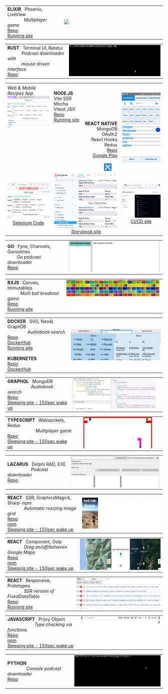 
[esg_g]: https://github.com/steenhansen/elixir-liveview-snake#s
[esg_w]: https://evening-eyrie-25210-f2edb2eac607.herokuapp.com/Projects-Game/Players-Name


<table>
 <tr>
       <td width="180">
        <b>ELIXIR</b> &nbsp; Phoenix, LiveView <br>&nbsp;&nbsp;&nbsp;&nbsp;&nbsp;&nbsp;&nbsp;&nbsp;&nbsp;&nbsp;&nbsp;&nbsp;&nbsp;&nbsp;<i>Multiplayer game</i><br>  
        <a href="https://github.com/steenhansen/elixir-liveview-snake#s">Repo</a><br>
        <a href="https://evening-eyrie-25210-f2edb2eac607.herokuapp.com/Projects-Game/Players-Name">Running site</a>
        </td>
        <td width="400">
         <a href="https://evening-eyrie-25210-f2edb2eac607.herokuapp.com/images/tall-elixir.webp" title="Full size video">
                <img src="./i/short-elixir.webp" height="100">
            </a>      
        </td>
    </tr>
</table>



[rpd_g]: https://github.com/steenhansen/rust-podcast-downloader#s

| | |
|-|-|
| **RUST** &nbsp; Terminal UI, Ratatui    <br>&nbsp;&nbsp;&nbsp;&nbsp;&nbsp;&nbsp;&nbsp;&nbsp;&nbsp;&nbsp;&nbsp;&nbsp;_Podcast downloader with_<br>&nbsp;&nbsp;&nbsp;&nbsp;&nbsp;&nbsp;&nbsp;&nbsp;&nbsp;&nbsp;&nbsp;&nbsp;_mouse driven Interface_<br> [Repo][rpd_g]              |[<img src="./i/short-rust.webp" height="100" width="400">](./i/tall-rust.gif "Full size video")  


<table>
 <tr>
       <td width="200">
            <i>Web & Mobile Recipes App</i><br>
            <a href="https://evening-eyrie-25210-f2edb2eac607.herokuapp.com/images/tall-phone-web.gif" title="Full size video">
                <img src="./i/tall-phone-web.gif" width="200">
            </a>        
        </td>
        <td width="90"><br><b>NODE.JS</b><br>
            Vite SSR<br>
            Mocha<br>
            Vitest JSX<br>
            <a href="https://github.com/steenhansen/type-czech-phone-recipes#s">Repo</a> <br> 
            <a href="https://phone-recipes.herokuapp.com/steenhansen1942/gmail.com">Running&nbsp;site</a><br>
            <br><br><br><br><br><br><br><br><br>
        </td>
        <td width="90" align="right">
        <br><br><br><br><br><br><br>
            <b>REACT&nbsp;NATIVE</b><br>
            MongoDB <br> 
            OAuth2<br> 
            React&nbsp;Hooks<br>
            Redux<br>
            <a href="https://github.com/steenhansen/react-native-phone-recipes#s">Repo</a><br>
            <a href="https://play.google.com/store/apps/details?id=com.fonecook3">Google&nbsp;Play</a><br><br>
            <img src="./i/google-icon-48.png" width="24">&nbsp;&nbsp;&nbsp;&nbsp;&nbsp;
        </td>
        <td width="200" align="center">
            <a href="https://evening-eyrie-25210-f2edb2eac607.herokuapp.com/images/tall-phone-android.webp" title="Full size video">
                 <img src="./i/tall-phone-android.webp" width="200">
            </a>
        </td>
    </tr>
   <tr>
  <td align="center"><picture><img src="./i/selenium.png" width="200"></picture><br><a href="https://github.com/steenhansen/type-czech-phone-recipes/tree/main/test-selenium">Selenium Code</a></td>
        <td colspan="2"  align="center"><picture><img src="./i/storybook.png" width="200">&nbsp;</picture><a href="https://6269af43d179dc004af9a1ec-ltzwmhwlbd.chromatic.com/?path=/story/pages-minimalpage--minimal-page">Storybook site</a></td>
        <td  align="center"><picture><img src="./i/ci-cd.png" width="200"></picture><br><a href="https://github.com/steenhansen/type-czech-phone-recipes/actions/runs/8317745868/job/23219385924">CI/CD site</a></td>
    </tr>
</table>





[gpd_g]: https://github.com/steenhansen/go-podcast-downloader#s

| | |
|-|-|
| **GO** &nbsp; Fyne, Channels, Goroutines    <br>&nbsp;&nbsp;&nbsp;&nbsp;&nbsp;&nbsp;&nbsp;   _Go podcast downloader_<br>    [Repo][gpd_g]    <br>     |     [<img src="./i/short-go.webp" height="100">](https://evening-eyrie-25210-f2edb2eac607.herokuapp.com/images/tall-go.webp "Full size video")  



[brk_g]: https://github.com/steenhansen/rxjs-breakout#s
[brk_w]: https://steenhansen.github.io/gh-pages/

| | |
|-|-|
| **RXJS** &nbsp; Canvas, Immutablejs   <br>&nbsp;&nbsp;&nbsp;&nbsp;&nbsp;&nbsp;&nbsp;&nbsp;&nbsp;&nbsp;&nbsp;_Multi ball breakout game_            <br>    [Repo][brk_g]    <br>   [Running site][brk_w]     |     [<img src="./i/short-rxjs.webp" height="100">](https://evening-eyrie-25210-f2edb2eac607.herokuapp.com/images/tall-rxjs.webp "Full size video")    



[sli_g]: https://github.com/steenhansen/sffaudio-search-docker-compose#s
[swi_d]: https://hub.docker.com/r/steenhansen/sff-audio-search
[sli_w]: http://45.79.183.31/?author=isaac-asimov
[sku_g]: https://github.com/steenhansen/sffaudio-search-kubernetes#s
[sku_d]: https://hub.docker.com/r/steenhansen/sff-audio-kube

| | |
|-|-|
| **DOCKER** &nbsp; SVG, Neo4j GraphDB   <br>&nbsp;&nbsp;&nbsp;&nbsp;&nbsp;&nbsp;&nbsp;&nbsp;&nbsp;&nbsp;&nbsp;&nbsp;&nbsp;&nbsp;&nbsp;&nbsp;&nbsp;_Audiobook search_ <br>[Repo][sli_g]          <br>    [DockerHub][swi_d]    <br>   [Running site][sli_w]   <br><br> **KUBERNETES** <br> [Repo][sku_g]<br>  [DockerHub][sku_d]|     [<img src="./i/short-search.webp" height="100">](https://evening-eyrie-25210-f2edb2eac607.herokuapp.com/images/tall-search.webp "Full size video")    


[sgr_g]: https://github.com/steenhansen/sffaudio-graph-ql#s
[sgr_w]: https://sffaudio-graph-ql.onrender.com/graphiql?operationName=serch_ql&query=query%20serch_ql(%24search_parameter%3A%20String!)%20%7B%0A%20%20search_site_content(search_text%3A%20%24search_parameter)%20%7B%0A%20%20%20%20%20%20...%20on%20ArticlePage%7B%20ID%20headline%20article_post%20%20%20%7D%2C%0A%20%20%20%20...%20on%20MentionPage%7B%20ID%20headline%20mention_post%20%20%20%7D%2C%0A%20%20%20%20...%20on%20RsdMedia%20%7B%20ID%20rsd_post%20resource%0A%20%20%20%20%20%20%20%20%20%20%20%20%20%20%20%20%20%20%20%20%20%20book%7B%20author%20title%20%7D%0A%20%20%20%20%20%20%20%20%20%20%20%20%20%20%20%20%20%20%20%20%20%20podcast%20%7B%20description%20mp3%20length%20episode%20%7D%20%20%20%7D%2C%0A%20%20%20%20...%20on%20SffAudioMedia%20%7B%20ID%20sffaudio_post%20narrator%0A%20%20%20%20%20%20%20%20%20%20%20%20%20%20%20%20%20%20%20%20%20%20%20%20%20%20%20possiblebook%7B%20author%20title%20%7D%0A%20%20%20%20%20%20%20%20%20%20%20%20%20%20%20%20%20%20%20%20%20%20%20%20%20%20%20podcast%20%7B%20description%20mp3%20length%20episode%20%7D%20%20%20%7D%0A%20%20%7D%0A%7D%0A&variables=%7B%0A%20%20%22search_parameter%22%3A%20%22Clarke%22%0A%7D

| | |
|-|-|
| **GRAPHQL** &nbsp; MongoDB   <br>&nbsp;&nbsp;&nbsp;&nbsp;&nbsp;&nbsp;&nbsp;&nbsp;&nbsp;&nbsp;&nbsp;&nbsp;&nbsp;&nbsp;&nbsp;&nbsp;&nbsp;&nbsp;&nbsp;&nbsp;_Audiobook search_ <br>[Repo][sgr_g]          <br>    [Sleeping site - 150sec wake up][sgr_w]     |     [<img src="./i/short-graph.webp" height="100">](https://evening-eyrie-25210-f2edb2eac607.herokuapp.com/images/tall-graph.webp "Full size video")    



[elc_g]: https://github.com/steenhansen/electric-snakes#s
[elc_w]: https://electric-snakes.onrender.com/create-game/#freehosting-wait-for-at-least-150-seconds

| | |
|-|-|
| **TYPESCRIPT** &nbsp; Websockets, Redux <br>&nbsp;&nbsp;&nbsp;&nbsp;&nbsp;&nbsp;&nbsp;&nbsp;&nbsp;&nbsp;&nbsp;&nbsp;&nbsp;&nbsp;&nbsp;&nbsp;&nbsp;&nbsp;&nbsp;&nbsp;&nbsp;&nbsp;&nbsp;&nbsp;_Multiplayer game_ <br>[Repo][elc_g]   <br>    [Sleeping site - 150sec wake up][elc_w]          |     [<img src="./i/short-typescript.gif" height="100">](./i/tall-typescript.gif "Full size video")    


[dsk_g]: https://github.com/steenhansen/podcast-downloader#s

| | |
|-|-|
| **LAZARUS** &nbsp; Delphi RAD, EXE  <br>&nbsp;&nbsp;&nbsp;&nbsp;&nbsp;&nbsp;&nbsp;&nbsp;&nbsp;&nbsp;&nbsp;&nbsp;&nbsp;&nbsp;&nbsp;&nbsp;&nbsp;&nbsp;&nbsp;&nbsp;_Podcast downloader_ <br>[Repo][dsk_g]            |     [<img src="./i/short-delphi.webp" height="100">](https://evening-eyrie-25210-f2edb2eac607.herokuapp.com/images/tall-delphi.webp "Full size video")    


[rhg_g]: https://github.com/steenhansen/react-hover-grid#s
[rhg_n]: https://www.npmjs.com/package/react-hover-grid
[rhg_w]: https://react-hover-grid.onrender.com/#freehosting-wait-for-at-least-150-seconds

| | |
|-|-|
| **REACT** &nbsp; SSR, GraphicsMagick, Sharp-npm  <br>&nbsp;&nbsp;&nbsp;&nbsp;&nbsp;&nbsp;&nbsp;&nbsp;&nbsp;&nbsp;&nbsp;&nbsp;&nbsp;&nbsp;_Automatic resizing image grid_ <br>[Repo][rhg_g]   <br>  [npm][rhg_n] <br>  [Sleeping site - 150sec wake up][rhg_w]          |     [<img src="./i/short-hover.webp" height="100">](https://evening-eyrie-25210-f2edb2eac607.herokuapp.com/images/tall-hover.webp "Full size video")    


[map_g]: https://github.com/steenhansen/gmap-dragdrop-react#s
[map_n]: https://www.npmjs.com/package/gmap-dragdrop-react
[map_w]: https://gmap-dragdrop-examples.onrender.com/maps#freehosting-wait-for-at-least-150-seconds

| | |
|-|-|
| **REACT** &nbsp; Component, Gulp <br>&nbsp;&nbsp;&nbsp;&nbsp;&nbsp;&nbsp;&nbsp;&nbsp;&nbsp;&nbsp;&nbsp;&nbsp;&nbsp;&nbsp;_Drag on/off/between Google Maps_ <br>[Repo][map_g]   <br>  [npm][map_n] <br>  [Sleeping site - 150sec wake up][map_w]          |     [<img src="./i/short-drag.webp" height="100">](https://evening-eyrie-25210-f2edb2eac607.herokuapp.com/images/tall-drag.webp "Full size video")    


[iso_g]: https://github.com/steenhansen/Isomorphic-React-on-Heroku#s
[pod_h]: https://sffaudio.herokuapp.com/podcast/table

| | |
|-|-|
| **REACT** &nbsp; Responsive, Prototypes <br>&nbsp;&nbsp;&nbsp;&nbsp;&nbsp;&nbsp;&nbsp;&nbsp;&nbsp;&nbsp;&nbsp;&nbsp;&nbsp;&nbsp;_SSR version of FixedDataTable_ <br>[Repo][iso_g]   <br>  [Running site][pod_h]          |     [<img src="./i/short-iso.webp" height="100">](https://evening-eyrie-25210-f2edb2eac607.herokuapp.com/images/tall-iso.webp "Full size video")    



[aon_w]: https://type-czech-always-on.onrender.com/#freehosting-wait-for-at-least-150-seconds
[tcz_g]: https://github.com/steenhansen/type-czech#s
[tcz_n]: https://www.npmjs.com/package/type-czech

| | |
|-|-|
| **JAVASCRIPT** &nbsp; Proxy Object <br>&nbsp;&nbsp;&nbsp;&nbsp;&nbsp;&nbsp;&nbsp;&nbsp;&nbsp;&nbsp;&nbsp;&nbsp;&nbsp;&nbsp;&nbsp;&nbsp;&nbsp;&nbsp;&nbsp;&nbsp;&nbsp;&nbsp;&nbsp;_Type checking via functions_ <br>[Repo][tcz_g]   <br>  [npm][tcz_n] <br>  [Sleeping site - 150sec wake up][aon_w]          |     [<img src="./i/tall-czech.webp" height="100">](https://evening-eyrie-25210-f2edb2eac607.herokuapp.com/images/tall-czech.webp "Full size video")    


[ppd_g]: https://github.com/steenhansen/python-podcast-downloader#s

| | |
|-|-|
| **PYTHON**     <br> &nbsp;&nbsp;&nbsp;&nbsp;&nbsp;&nbsp;&nbsp;&nbsp;&nbsp;&nbsp;&nbsp;&nbsp;&nbsp;&nbsp;&nbsp;  _Console podcast downloader_<br>    [Repo][ppd_g]   |     [<img src="./i/short-python.webp" height="100">](./i/tall-python.gif "Full size video")  


[gdo_w]: https://github.com/steenhansen/go-podcast-downloader/raw/main/Gui-Podcast-Downloader.exe.zip
[rec_a]: https://play.google.com/store/apps/details?id=com.fonecook3
[rec_m]: https://github.com/steenhansen/react-native-phone-recipes#fast-start
[rec_g]: https://github.com/steenhansen/type-czech-phone-recipes#fast-start
[rec_w]: https://phone-recipes.herokuapp.com/steenhansen1942/gmail.com
[aon_g]: https://github.com/steenhansen/type-czech-always-on
[can_g]: https://github.com/steenhansen/type-czech-canonical
[can_w]: https://type-czech-canonical.onrender.com/#freehosting-wait-for-at-least-150-seconds
[sms_g]: https://github.com/steenhansen/crash-sms
[lbl_g]: https://github.com/steenhansen/rxjs-label-maker
[lbl_w]: https://steenhansen.github.io/rxjs-label-maker/
[drg_g]: https://github.com/steenhansen/rxjs-drag-n-drop
[drg_w]: https://steenhansen.github.io/rxjs-drag-n-drop/
[aut_c]: https://codepen.io/steen-hansen/pen/XWEXYgQ
[ctd_g]: https://github.com/steenhansen/clojure-text-diff
[mon_g]: https://gist.github.com/steenhansen/f9a9e9eee2fd563e378d8ddfce98cf0a
[val_g]: https://gist.github.com/steenhansen/5a0dbad5388a79ebb900b257fc7a129c
[ram_g]: https://gist.github.com/steenhansen/3e8c320725c6196c9a259661473dec42
[php_a]: https://gist.github.com/steenhansen/6b15623db6139c429c4fdf6f46ae9745
[rnt_g]: https://github.com/steenhansen/react-native-google-signin-verified
[sli_m]: http://45.79.183.31/?book=sci-fi-private-eye&author=isaac-asimov,robert-silverberg,poul-anderson,fred-saberhagen,edward-wellen,philip-k-dick
[sli_r]: http://45.79.183.31/?book=beyond-lies-the-wub&author=philip-k-dick&view=rsd&choice=1
[swi_g]: https://github.com/steenhansen/sffaudio-search-docker-run
[sgr_j]: https://sffaudio-graph-ql.onrender.com/graphql?operationName=serch_ql&query=%0Aquery%20serch_ql(%24search_parameter%3A%20String!)%20%7B%0A%20search_site_content(search_text%3A%20%24search_parameter)%20%7B%0A%20...%20on%20ArticlePage%7B%20ID%20headline%20article_post%20%7D%2C%0A%20...%20on%20MentionPage%7B%20ID%20headline%20mention_post%20%7D%2C%0A%20...%20on%20RsdMedia%20%7B%20ID%20rsd_post%20resource%0A%20book%20%7B%20author%20title%20%7D%0A%20podcast%20%7B%20description%20mp3%20length%20episode%20%7D%20%7D%2C%0A%20...%20on%20SffAudioMedia%20%7B%20ID%20sffaudio_post%20narrator%20about%0A%20possiblebook%7B%20author%20title%20%7D%0A%20podcast%20%7B%20description%20mp3%20length%20episode%20%7D%20%7D%2C%0A%20...%20on%20PdfMedia%20%7B%20ID%0A%20book%20%7B%20author%20title%20%7D%0A%20issues%20%7B%20url%20publisher%20pages%20%7D%20%7D%0A%20%7D%0A%7D%20&variables=%7B%20%22search_parameter%22%3A%20%22clarke%22%7D
[rsd_h]: https://sffaudio.herokuapp.com/rsd/table
[pod_s]: https://docs.google.com/spreadsheets/d/1cWtA1AaY83cBuU_6vt64adDeR-dfT-X1U5VgvCRVMAg/edit#gid=0
[rsd_s]: https://docs.google.com/spreadsheets/d/1VFMgWy6wmTkFIpeNW-NkZdWmpz5iZcuULgMpjn8_QgU/edit#gid=0
[pod_w]: https://www.sffaudio.com/the-sffaudio-podcast/
[rsd_w]: https://www.sffaudio.com/reading-short-and-deep/
[dsk_w]: https://github.com/steenhansen/podcast-downloader/raw/master/podcast-downloader-exes.zip
[rhg_e]: https://github.com/steenhansen/react-hover-grid-examples
[map_e]: https://github.com/steenhansen/gmap-dragdrop-examples
[php_g]: https://github.com/steenhansen/php-google-api-example
[ang_g]: https://github.com/steenhansen/sffaudio-podcasts-angular

